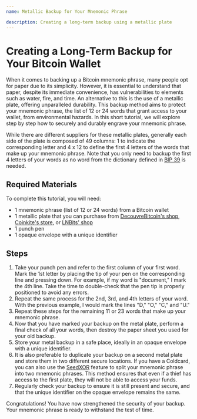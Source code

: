 ```yaml
---
name: Metallic Backup for Your Mnemonic Phrase

description: Creating a long-term backup using a metallic plate
---
```


# Creating a Long-Term Backup for Your Bitcoin Wallet

When it comes to backing up a Bitcoin mnemonic phrase, many people opt for paper due to its simplicity. However, it is essential to understand that paper, despite its immediate convenience, has vulnerabilities to elements such as water, fire, and time. An alternative to this is the use of a metallic plate, offering unparalleled durability. This backup method aims to protect your mnemonic phrase, the list of 12 or 24 words that grant access to your wallet, from environmental hazards. In this short tutorial, we will explore step by step how to securely and durably engrave your mnemonic phrase.

While there are different suppliers for these metallic plates, generally each side of the plate is composed of 49 columns: 1 to indicate the corresponding letter and 4 x 12 to define the first 4 letters of the words that make up your mnemonic phrase.
Note that you only need to backup the first 4 letters of your words as no word from the dictionary defined in [BIP 39](https://github.com/bitcoin/bips/blob/master/bip-0039.mediawiki) is needed.

## Required Materials

To complete this tutorial, you will need:

- 1 mnemonic phrase (list of 12 or 24 words) from a Bitcoin wallet
- 1 metallic plate that you can purchase from [DecouvreBitcoin's shop](https://shop.decouvrebitcoin.com/products/pack-backup-metal-classique), [Coinkite's store](https://store.coinkite.com/store/seedplate), or [LNBits' shop](https://shop.lnbits.com/product/metal-bitcoin-seed-phrase-backup-plate)
- 1 punch pen
- 1 opaque envelope with a unique identifier

## Steps

1. Take your punch pen and refer to the first column of your first word. Mark the 1st letter by placing the tip of your pen on the corresponding line and pressing down. For example, if my word is "document," I mark the 4th line. Take the time to double-check that the pen tip is properly positioned to avoid any errors.
2. Repeat the same process for the 2nd, 3rd, and 4th letters of your word. With the previous example, I would mark the lines "D," "O," "C," and "U."
3. Repeat these steps for the remaining 11 or 23 words that make up your mnemonic phrase.
4. Now that you have marked your backup on the metal plate, perform a final check of all your words, then destroy the paper sheet you used for your old backup.
5. Store your metal backup in a safe place, ideally in an opaque envelope with a unique identifier.
6. It is also preferable to duplicate your backup on a second metal plate and store them in two different secure locations. If you have a Coldcard, you can also use the [SeedXOR](https://seedxor.com/) feature to split your mnemonic phrase into two mnemonic phrases. This method ensures that even if a thief has access to the first plate, they will not be able to access your funds.
7. Regularly check your backup to ensure it is still present and secure, and that the unique identifier on the opaque envelope remains the same.

Congratulations! You have now strengthened the security of your backup. Your mnemonic phrase is ready to withstand the test of time.
